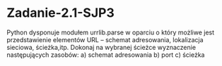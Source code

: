 # Zadanie-2.1-SJP3
  Python dysponuje modułem urrlib.parse w oparciu o który możliwe jest przedstawienie elementów URL – schemat adresowania, lokalizacja sieciowa, ścieżka,itp. Dokonaj na wybranej ścieżce wyznaczenie następujących zasobów: a) schemat adresowania b) port c) ścieżka
